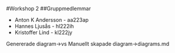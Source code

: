 #Workshop 2
##Gruppmedlemmar
* Anton K Andersson - aa223ap
* Hannes Ljusås - hl222ih
* Kristoffer Lind - kl222jy

Genererade diagram->vs
Manuellt skapade diagram->diagrams.md